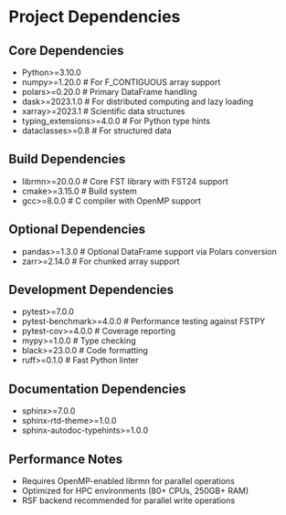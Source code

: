 # Project Dependencies

## Core Dependencies
- Python>=3.10.0
- numpy>=1.20.0  # For F_CONTIGUOUS array support
- polars>=0.20.0 # Primary DataFrame handling
- dask>=2023.1.0 # For distributed computing and lazy loading
- xarray>=2023.1 # Scientific data structures
- typing_extensions>=4.0.0  # For Python type hints
- dataclasses>=0.8  # For structured data

## Build Dependencies
- librmn>=20.0.0  # Core FST library with FST24 support
- cmake>=3.15.0   # Build system
- gcc>=8.0.0      # C compiler with OpenMP support

## Optional Dependencies
- pandas>=1.3.0  # Optional DataFrame support via Polars conversion
- zarr>=2.14.0   # For chunked array support

## Development Dependencies
- pytest>=7.0.0
- pytest-benchmark>=4.0.0  # Performance testing against FSTPY
- pytest-cov>=4.0.0       # Coverage reporting
- mypy>=1.0.0            # Type checking
- black>=23.0.0          # Code formatting
- ruff>=0.1.0           # Fast Python linter

## Documentation Dependencies
- sphinx>=7.0.0
- sphinx-rtd-theme>=1.0.0
- sphinx-autodoc-typehints>=1.0.0

## Performance Notes
- Requires OpenMP-enabled librmn for parallel operations
- Optimized for HPC environments (80+ CPUs, 250GB+ RAM)
- RSF backend recommended for parallel write operations


